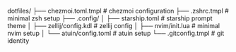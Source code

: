 dotfiles/
├── chezmoi.toml.tmpl         # chezmoi configuration
├── .zshrc.tmpl               # minimal zsh setup
├── .config/
│   ├── starship.toml         # starship prompt theme
│   ├── zellij/config.kdl     # zellij config
│   ├── nvim/init.lua         # minimal nvim setup
│   └── atuin/config.toml     # atuin setup
└── .gitconfig.tmpl           # git identity

